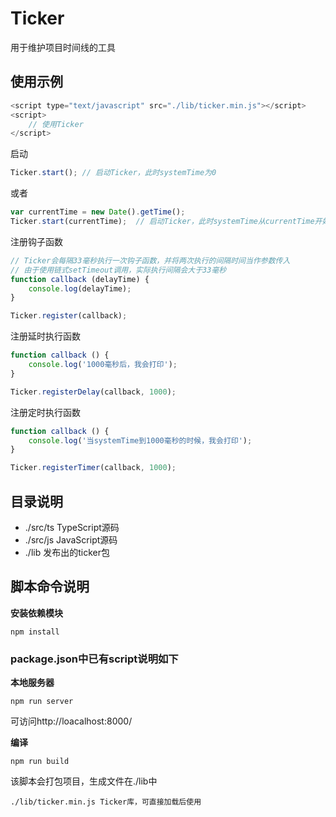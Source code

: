 # Ticker

用于维护项目时间线的工具

## 使用示例

```js
<script type="text/javascript" src="./lib/ticker.min.js"></script>
<script>
    // 使用Ticker
</script>
```

启动

```js
Ticker.start(); // 启动Ticker，此时systemTime为0
```

或者

```js
var currentTime = new Date().getTime();
Ticker.start(currentTime);  // 启动Ticker，此时systemTime从currentTime开始计时
```

注册钩子函数

```js
// Ticker会每隔33毫秒执行一次钩子函数，并将两次执行的间隔时间当作参数传入
// 由于使用链式setTimeout调用，实际执行间隔会大于33毫秒
function callback (delayTime) {
    console.log(delayTime);
}

Ticker.register(callback);
```

注册延时执行函数

```js
function callback () {
    console.log('1000毫秒后，我会打印');
}

Ticker.registerDelay(callback, 1000);
```

注册定时执行函数

```js
function callback () {
    console.log('当systemTime到1000毫秒的时候，我会打印');
}

Ticker.registerTimer(callback, 1000);
```

## 目录说明

* ./src/ts TypeScript源码
* ./src/js JavaScript源码
* ./lib 发布出的ticker包

## 脚本命令说明

**安装依赖模块**

~~~
npm install
~~~

### package.json中已有script说明如下

**本地服务器**

~~~
npm run server
~~~

可访问http://loacalhost:8000/

**编译**

~~~
npm run build
~~~

该脚本会打包项目，生成文件在./lib中

~~~
./lib/ticker.min.js Ticker库，可直接加载后使用
~~~
